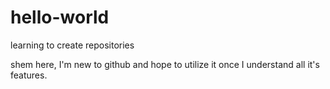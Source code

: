 # hello-world
learning to create repositories

shem here, I'm new to github and hope to utilize it once I understand all it's features.
